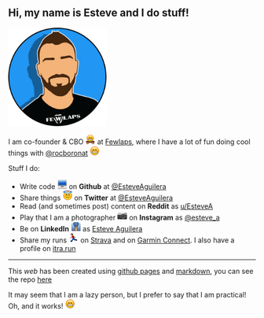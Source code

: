 ## Hi, my name is Esteve and I do stuff!
<img src="images/me.png" width="200px" height="200px"/>

I am co-founder & CBO <img src="images/emojis/bowtie.png" width="20px" height="20px" /> at [Fewlaps](http://fewlaps.com), where I have a lot of fun doing cool things with [@rocboronat](https://github.com/rocboronat) <img src="images/emojis/grin.png" width="20px" height="20px"/>

Stuff I do:

- Write code <img src="images/emojis/computer.png" width="20px" height="20px"/> on **Github** at [@EsteveAguilera](http://github.com/EsteveAguilera)
- Share things <img src="images/emojis/innocent.png" width="20px" height="20px"/> on **Twitter** at [@EsteveAguilera](https://twitter.com/esteveaguilera)
- Read (and sometimes post) content on **Reddit** as [u/EsteveA](https://www.reddit.com/user/EsteveA/)
- Play that I am a photographer <img src="images/emojis/camera.png" width="20px" height="20px"/> on **Instagram** as [@esteve_a](https://www.instagram.com/esteve_a)
- Be on **LinkedIn** <img src="images/emojis/necktie.png" width="20px" height="20px"/> as [Esteve Aguilera](https://www.linkedin.com/in/esteveaguilera/)
- Share my runs <img src="images/emojis/running.png" width="20px" height="20px"/> on [Strava](https://www.strava.com/athletes/5770095) and on [Garmin Connect](https://connect.garmin.com/modern/profile/938cc2a4-aab8-4a74-95cf-aff963f209be). I also have a profile on [itra.run](https://itra.run/community/esteve.aguilera%20insa/2587861/192365/)
------
This *web* has been created using [github pages](https://pages.github.com/) and [markdown](https://guides.github.com/features/mastering-markdown/), you can see the repo [here](https://github.com/EsteveAguilera/esteveaguilera.github.io)

It may seem that I am a lazy person, but I prefer to say that I am practical! Oh, and it works! <img src="images/emojis/grin.png" width="20px" height="20px"/>
